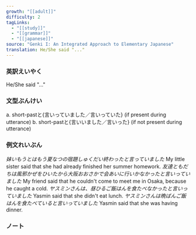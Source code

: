 ```yaml
---
growth: "[[adult]]"
difficulty: 2
tagLinks:
  - "[[study]]"
  - "[[grammar]]"
  - "[[japanese]]"
source: "Genki I: An Integrated Approach to Elementary Japanese"
translation: He/She said "..."
---
```

### 英訳えいやく	

He/She said "..."
### 文型ぶんけい

a. short-pastと{言いっていました／言いっていた} (if present during utterance)
b. short-pastと{言いいました／言いった} (if not present during utterance)
### 例文れいぶん

*妹いもうとはもう夏なつの宿題しゅくだい終わったと言っていました* My little sister said that she had already finished her summer homework.
*友達ともだちは風邪かぜをひいたから大阪おおさかで会あいに行いかなかったと言いっていました* My friend said that he couldn't come to meet me in Osaka, because he caught a cold.
*ヤスミンさんは、昼ひるご飯はんを食たべなかったと言いっていました* Yasmin said that she didn't eat lunch.
*ヤスミンさんは晩ばんご飯はんを食たべていると言いっていました* Yasmin said that she was having dinner.

### ノート


